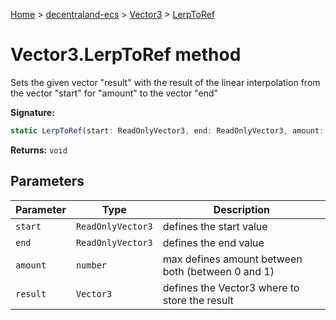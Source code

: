 [Home](./index) &gt; [decentraland-ecs](./decentraland-ecs.md) &gt; [Vector3](./decentraland-ecs.vector3.md) &gt; [LerpToRef](./decentraland-ecs.vector3.lerptoref.md)

# Vector3.LerpToRef method

Sets the given vector "result" with the result of the linear interpolation from the vector "start" for "amount" to the vector "end"

**Signature:**
```javascript
static LerpToRef(start: ReadOnlyVector3, end: ReadOnlyVector3, amount: number, result: Vector3): void;
```
**Returns:** `void`

## Parameters

|  Parameter | Type | Description |
|  --- | --- | --- |
|  `start` | `ReadOnlyVector3` | defines the start value |
|  `end` | `ReadOnlyVector3` | defines the end value |
|  `amount` | `number` | max defines amount between both (between 0 and 1) |
|  `result` | `Vector3` | defines the Vector3 where to store the result |

